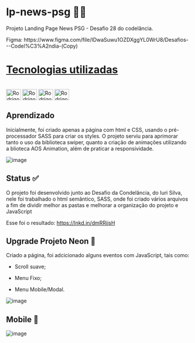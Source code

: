 
# lp-news-psg 👨‍🚀
Projeto Landing Page News PSG - Desafio 28 do codelância.
<p>Figma: <a>https://www.figma.com/file/IDwaSuwu1OZDXggYL0WrU8/Desafios---Codel%C3%A2ndia-(Copy)</a> </p>


# [Tecnologias utilizadas](#tecnologias)
<div style="display: inline_block"><br>
  <img align="center" alt="Rodrigo-html" height="30" width="40" src="https://cdn.jsdelivr.net/gh/devicons/devicon/icons/html5/html5-original.svg">
  <img align="center" alt="Rodrigo-Css" height="30" width="40" src="https://cdn.jsdelivr.net/gh/devicons/devicon/icons/css3/css3-original.svg">
  <img align="center" alt="Rodrigo-Css" height="30" width="40" src="https://cdn.jsdelivr.net/gh/devicons/devicon/icons/sass/sass-original.svg">
  <img align="center" alt="Rodrigo-JS" height="30" width="40" src="https://cdn.jsdelivr.net/gh/devicons/devicon/icons/javascript/javascript-original.svg">
  
</div>

   
## Aprendizado 
Inicialmente, foi criado apenas a página com html e CSS, usando o pré-processador SASS para criar os styles. O projeto serviu para aprimorar tanto o uso da biblioteca swiper, 
quanto a criação de animações utilizando a blioteca AOS Animation, além de praticar a responsividade.


![image](https://user-images.githubusercontent.com/99925589/191751244-e61cae0f-18fc-4567-a3ea-3201d8269cf1.png)

## Status ✅
O projeto foi desenvolvido junto ao Desafio da Condelância, do Iuri Silva, nele foi trabalhado o html semântico, SASS, onde foi criado vários arquivos a fim de dividir
melhor as pastas e melhorar a organização do projeto e JavaScript

Esse foi o resultado:
https://lnkd.in/dmRRijsH

 
 
 ## Upgrade Projeto Neon :rocket: 
 
 Criado a página, foi adcicionado alguns eventos com JavaScript, tais como:

 * <p> Scroll suave; </p>
 * <p> Menu Fixo;</p>
 * <p> Menu Mobile/Modal.</p>
 
 ![image](https://user-images.githubusercontent.com/99925589/191762326-a8848d6d-ae0c-44d9-a113-0ee8a29e9cf9.png)


 ## Mobile 📱
 
 ![image](https://user-images.githubusercontent.com/99925589/191762455-a05f2948-99cf-4535-a31b-292d963cee2d.png)
